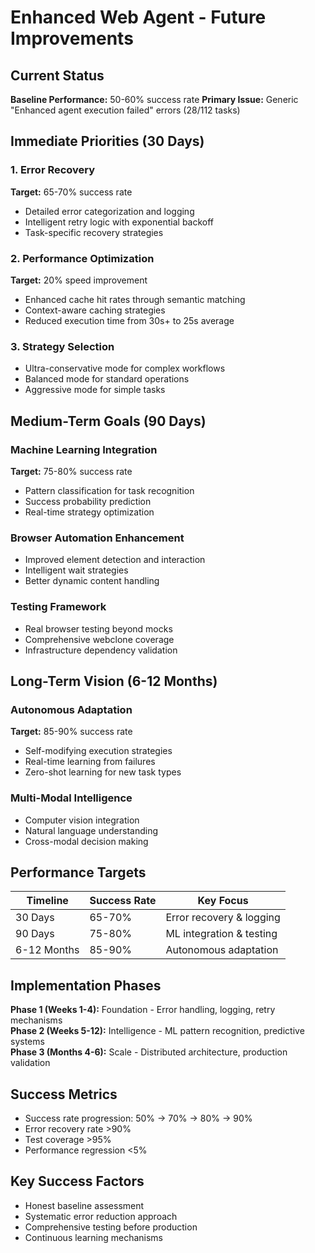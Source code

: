 # Enhanced Web Agent - Future Improvements

## Current Status
**Baseline Performance:** 50-60% success rate
**Primary Issue:** Generic "Enhanced agent execution failed" errors (28/112 tasks)

## Immediate Priorities (30 Days)

### 1. Error Recovery
**Target:** 65-70% success rate
- Detailed error categorization and logging
- Intelligent retry logic with exponential backoff
- Task-specific recovery strategies

### 2. Performance Optimization
**Target:** 20% speed improvement
- Enhanced cache hit rates through semantic matching
- Context-aware caching strategies
- Reduced execution time from 30s+ to 25s average

### 3. Strategy Selection
- Ultra-conservative mode for complex workflows
- Balanced mode for standard operations
- Aggressive mode for simple tasks

## Medium-Term Goals (90 Days)

### Machine Learning Integration
**Target:** 75-80% success rate
- Pattern classification for task recognition
- Success probability prediction
- Real-time strategy optimization

### Browser Automation Enhancement
- Improved element detection and interaction
- Intelligent wait strategies
- Better dynamic content handling

### Testing Framework
- Real browser testing beyond mocks
- Comprehensive webclone coverage
- Infrastructure dependency validation

## Long-Term Vision (6-12 Months)

### Autonomous Adaptation
**Target:** 85-90% success rate
- Self-modifying execution strategies
- Real-time learning from failures
- Zero-shot learning for new task types

### Multi-Modal Intelligence
- Computer vision integration
- Natural language understanding
- Cross-modal decision making

## Performance Targets

| Timeline | Success Rate | Key Focus |
|----------|-------------|----------|
| 30 Days | 65-70% | Error recovery & logging |
| 90 Days | 75-80% | ML integration & testing |
| 6-12 Months | 85-90% | Autonomous adaptation |

## Implementation Phases

**Phase 1 (Weeks 1-4):** Foundation - Error handling, logging, retry mechanisms  
**Phase 2 (Weeks 5-12):** Intelligence - ML pattern recognition, predictive systems  
**Phase 3 (Months 4-6):** Scale - Distributed architecture, production validation  

## Success Metrics
- Success rate progression: 50% → 70% → 80% → 90%
- Error recovery rate >90%
- Test coverage >95%
- Performance regression <5%

## Key Success Factors
- Honest baseline assessment
- Systematic error reduction approach
- Comprehensive testing before production
- Continuous learning mechanisms
